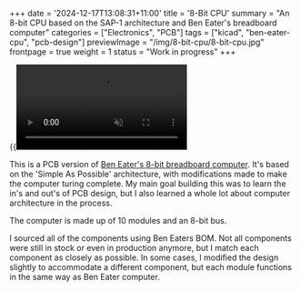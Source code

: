 +++
date = '2024-12-17T13:08:31+11:00'
title = '8-Bit CPU'
summary = "An 8-bit CPU based on the SAP-1 architecture and Ben Eater's breadboard computer"
categories = ["Electronics", "PCB"]
tags = ["kicad", "ben-eater-cpu", "pcb-design"]
previewImage = "/img/8-bit-cpu/8-bit-cpu.jpg"
frontpage = true
weight = 1
status = "Work in progress"
+++

{{<video src="cpu_running" loop="true" autoplay="true" muted="true">}}

This is a PCB version of [Ben Eater's 8-bit breadboard computer](https://eater.net/8bit). It's based on the 'Simple As Possible' architecture, with modifications made to make the computer turing complete. My main goal building this was to learn the in's and out's of PCB design, but I also learned a whole lot about computer architecture in the process.

The computer is made up of 10 modules and an 8-bit bus.

I sourced all of the components using Ben Eaters BOM. Not all components were still in stock or even in production anymore, but I match each component as closely as possible. In some cases, I modified the design slightly to accommodate a different component, but each module functions in the same way as Ben Eater computer.